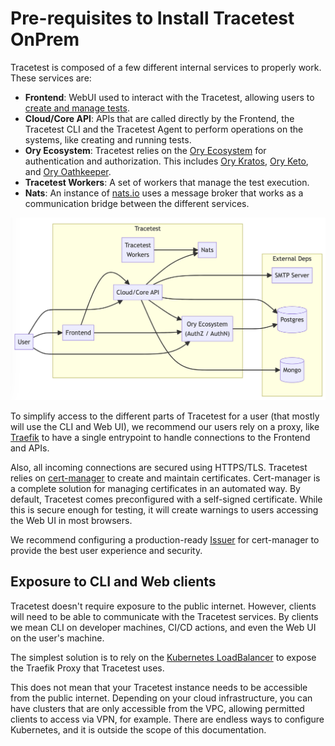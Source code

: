 # Pre-requisites to Install Tracetest OnPrem

Tracetest is composed of a few different internal services to properly work. These services are:
- **Frontend**: WebUI used to interact with the Tracetest, allowing users to [create and manage tests](https://docs.tracetest.io/web-ui/creating-tests).
- **Cloud/Core API**: APIs that are called directly by the Frontend, the Tracetest CLI and the Tracetest Agent to perform operations on the systems, like creating and running tests.
- **Ory Ecosystem**: Tracetest relies on the [Ory Ecosystem](https://www.ory.sh/) for authentication and authorization. This includes [Ory Kratos](https://www.ory.sh/kratos/docs/), [Ory Keto](https://www.ory.sh/keto/docs/), and [Ory Oathkeeper](https://www.ory.sh/oathkeeper/docs/).
- **Tracetest Workers**: A set of workers that manage the test execution.
- **Nats**: An instance of [nats.io](https://nats.io/) uses a message broker that works as a communication bridge between the different services.

![](./onprem-architecture.png)

To simplify access to the different parts of Tracetest for a user (that mostly will use the CLI and Web UI), we recommend our users rely on a proxy, like [Traefik](https://traefik.io/traefik/) to have a single entrypoint to handle connections to the Frontend and APIs.

Also, all incoming connections are secured using HTTPS/TLS. Tracetest relies on [cert-manager](https://cert-manager.io) to create and maintain certificates.
Cert-manager is a complete solution for managing certificates in an automated way. By default, Tracetest comes preconfigured with a self-signed certificate.
While this is secure enough for testing, it will create warnings to users accessing the Web UI in most browsers.

We recommend configuring a production-ready [Issuer](https://cert-manager.io/docs/configuration/issuers/) for cert-manager to provide the best user experience and security.

## Exposure to CLI and Web clients

Tracetest doesn't require exposure to the public internet. However, clients will need to be able to communicate with the Tracetest services. By clients we mean CLI on developer machines, CI/CD actions, and even the Web UI on the user's machine.

The simplest solution is to rely on the [Kubernetes LoadBalancer](https://kubernetes.io/docs/concepts/services-networking/) to expose the Traefik Proxy that Tracetest uses.

This does not mean that your Tracetest instance needs to be accessible from the public internet. Depending on your cloud infrastructure, you can have clusters that are only accessible from the VPC,
allowing permitted clients to access via VPN, for example. There are endless ways to configure Kubernetes, and it is outside the scope of this documentation.